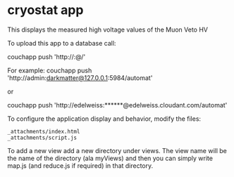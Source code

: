 # cryostat app

This displays the measured high voltage values of the Muon Veto HV

To upload this app to a database call:

couchapp push 'http://<admin>:<password>@<yourCouchDBAddress>/<database>'

For example:
couchapp push 'http://admin:darkmatter@127.0.0.1:5984/automat'

or 

couchapp push 'http://edelweiss:******@edelweiss.cloudant.com/automat'


To configure the application display and behavior, modify the files:

    _attachments/index.html
    _attachments/script.js
    
To add a new view add a new directory under views.  The view name will be the name of the directory (ala myViews) and then you can simply write map.js (and reduce.js if required) in that directory.
